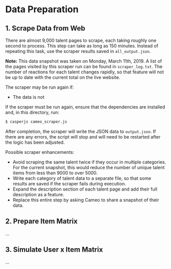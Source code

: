 # Data Preparation

## 1. Scrape Data from Web

There are almost 9,000 talent pages to scrape, each taking roughly one second to process. This step can take as long as 150 minutes. Instead of repeating this task, use the scraper results saved in `all_output.json`.

**Note:** This data snapshot was taken on Monday, March 11th, 2019. A list of the pages visited by this scraper run can be found in `scraper_log.txt`. The number of reactions for each talent changes rapidly, so that feature will not be up to date with the current total on the live website.

The scraper may be run again if:

- The data is not 

If the scraper must be run again, ensure that the dependencies are installed and, in this directory, run:

```bash
$ casperjs cameo_scraper.js
```

After completion, the scraper will write the JSON data to `output.json`. If there are any errors, the script will stop and will need to be restarted after the logic has been adjusted.

Possible scraper enhancements:

- Avoid scraping the same talent twice if they occur in multiple categories. For the current snapshot, this would reduce the number of unique talent items from less than 9000 to over 5000.
- Write each category of talent data to a separate file, so that some results are saved if the scraper fails during execution.
- Expand the description section of each talent page and add their full description as a feature.
- Replace this entire step by asking Cameo to share a snapshot of their data.

## 2. Prepare Item Matrix

...

## 3. Simulate User x Item Matrix

...
